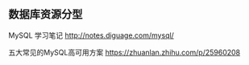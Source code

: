 ## 数据库资源分型

MySQL 学习笔记 http://notes.diguage.com/mysql/

五大常见的MySQL高可用方案 https://zhuanlan.zhihu.com/p/25960208
